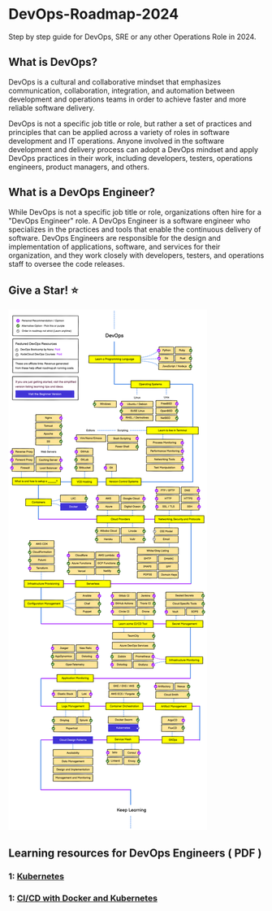 # DevOps-Roadmap-2024
Step by step guide for DevOps, SRE or any other Operations Role in 2024. 

## What is DevOps?

DevOps is a cultural and collaborative mindset that emphasizes communication, collaboration, integration, and automation between development and operations teams in order to achieve faster and more reliable software delivery.

DevOps is not a specific job title or role, but rather a set of practices and principles that can be applied across a variety of roles in software development and IT operations. Anyone involved in the software development and delivery process can adopt a DevOps mindset and apply DevOps practices in their work, including developers, testers, operations engineers, product managers, and others.

## What is a DevOps Engineer?

While DevOps is not a specific job title or role, organizations often hire for a "DevOps Engineer" role. A DevOps Engineer is a software engineer who specializes in the practices and tools that enable the continuous delivery of software. DevOps Engineers are responsible for the design and implementation of applications, software, and services for their organization, and they work closely with developers, testers, and operations staff to oversee the code releases.

## Give a Star! :star:

![DevOps roadmap](DevOps%20Roadmap.png)

## Learning resources for DevOps Engineers ( PDF ) 

### 1: [**Kubernetes**](https://media.licdn.com/dms/document/media/D4D1FAQFqHwvYyLNv5Q/feedshare-document-pdf-analyzed/0/1702303436128?e=1703721600&v=beta&t=kjkVNdpF16p4iD1KaMQhkDLxu3duI2jOwGxp4_KsDow)
### 1: [**CI/CD with Docker and Kubernetes**]([https://media.licdn.com/dms/document/media/D4D1FAQFqHwvYyLNv5Q/feedshare-document-pdf-analyzed/0/1702303436128?e=1703721600&v=beta&t=kjkVNdpF16p4iD1KaMQhkDLxu3duI2jOwGxp4_KsDow](https://media.licdn.com/dms/document/media/D4D1FAQElFkQTo2R72A/feedshare-document-pdf-analyzed/0/1702463311410?e=1703721600&v=beta&t=rJlXu7_5t7bJ5aNX2YL80aKMuUFK3ShOY_Jd6Bn3E0M)https://media.licdn.com/dms/document/media/D4D1FAQElFkQTo2R72A/feedshare-document-pdf-analyzed/0/1702463311410?e=1703721600&v=beta&t=rJlXu7_5t7bJ5aNX2YL80aKMuUFK3ShOY_Jd6Bn3E0M)


